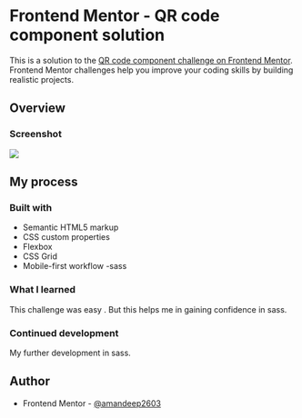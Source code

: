 # Frontend Mentor - QR code component solution

This is a solution to the [QR code component challenge on Frontend Mentor](https://www.frontendmentor.io/challenges/qr-code-component-iux_sIO_H). Frontend Mentor challenges help you improve your coding skills by building realistic projects. 


## Overview

### Screenshot

![](./desktop.jpg)


## My process

### Built with

- Semantic HTML5 markup
- CSS custom properties
- Flexbox
- CSS Grid
- Mobile-first workflow
-sass

### What I learned
This challenge was easy . But this helps me in gaining confidence in sass. 

### Continued development
My further development in sass.

## Author

- Frontend Mentor - [@amandeep2603](https://www.frontendmentor.io/profile/amandeep2603)
